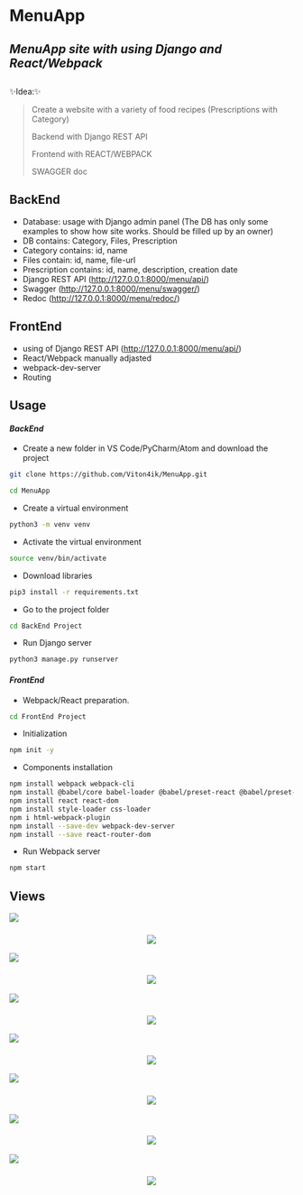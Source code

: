 # MenuApp

## _MenuApp site with using Django and React/Webpack_

##
✨Idea:✨
> Create a website with a variety of food recipes (Prescriptions with Category)
> 
> Backend with Django REST API
>
> Frontend with REACT/WEBPACK 
>
> SWAGGER doc
>

## BackEnd

- Database: usage with Django admin panel (The DB has only some examples to show how site works. Should be filled up by an owner) 
- DB contains: Category, Files, Prescription
- Category contains: id, name
- Files contain: id, name, file-url
- Prescription contains: id, name, description, creation date
- Django REST API (http://127.0.0.1:8000/menu/api/)
- Swagger (http://127.0.0.1:8000/menu/swagger/)
- Redoc   (http://127.0.0.1:8000/menu/redoc/)

## FrontEnd

- using of Django REST API (http://127.0.0.1:8000/menu/api/)
- React/Webpack manually adjasted
- webpack-dev-server
- Routing

## Usage
#### _BackEnd_

- Create a new folder in VS Code/PyCharm/Atom and download the project

```sh
git clone https://github.com/Viton4ik/MenuApp.git
```
```sh
cd MenuApp
```
- Create a virtual environment

```sh
python3 -m venv venv
```
- Activate the virtual environment

```sh
source venv/bin/activate
```
- Download libraries

```sh
pip3 install -r requirements.txt
```
- Go to the project folder

```sh
cd BackEnd Project
```
- Run Django server

```sh
python3 manage.py runserver
```
#### _FrontEnd_

- Webpack/React preparation. 

```sh
cd FrontEnd Project
```
- Initialization 

```sh
npm init -y
```
- Components installation 

```sh
npm install webpack webpack-cli
npm install @babel/core babel-loader @babel/preset-react @babel/preset-env
npm install react react-dom
npm install style-loader css-loader
npm i html-webpack-plugin
npm install --save-dev webpack-dev-server
npm install --save react-router-dom
```
- Run Webpack server

```sh
npm start
```
## Views

<img src="https://img.shields.io/static/v1?label=1&message=REST API&color=9cf"/>
<h3 align="center"><img src="https://github.com/Viton4ik/MenuApp/blob/master/BackEnd/MenuApp/media/pictures/REST.png"/></h3> 

<img src="https://img.shields.io/static/v1?label=2&message=SWAGGER&color=9cf"/>
<h3 align="center"><img src="https://github.com/Viton4ik/MenuApp/blob/master/BackEnd/MenuApp/media/pictures/SWAGGER.png"/></h3> 

<img src="https://img.shields.io/static/v1?label=3&message=REDOC&color=9cf"/>
<h3 align="center"><img src="https://github.com/Viton4ik/MenuApp/blob/master/BackEnd/MenuApp/media/pictures/REDOC.png"/></h3> 

<img src="https://img.shields.io/static/v1?label=4&message=MainPage&color=9cf"/>
<h3 align="center"><img src="https://github.com/Viton4ik/MenuApp/blob/master/BackEnd/MenuApp/media/pictures/MainPage.png"/></h3> 

<img src="https://img.shields.io/static/v1?label=5&message=Categories&color=9cf"/>
<h3 align="center"><img src="https://github.com/Viton4ik/MenuApp/blob/master/BackEnd/MenuApp/media/pictures/Category.png"/></h3> 

<img src="https://img.shields.io/static/v1?label=6&message=All Prescriptions&color=9cf"/>
<h3 align="center"><img src="https://github.com/Viton4ik/MenuApp/blob/master/BackEnd/MenuApp/media/pictures/PrescriptionsAll.png"/></h3> 

<img src="https://img.shields.io/static/v1?label=7&message=Prescription&color=9cf"/>
<h3 align="center"><img src="https://github.com/Viton4ik/MenuApp/blob/master/BackEnd/MenuApp/media/pictures/Prescription.png"/></h3> 


